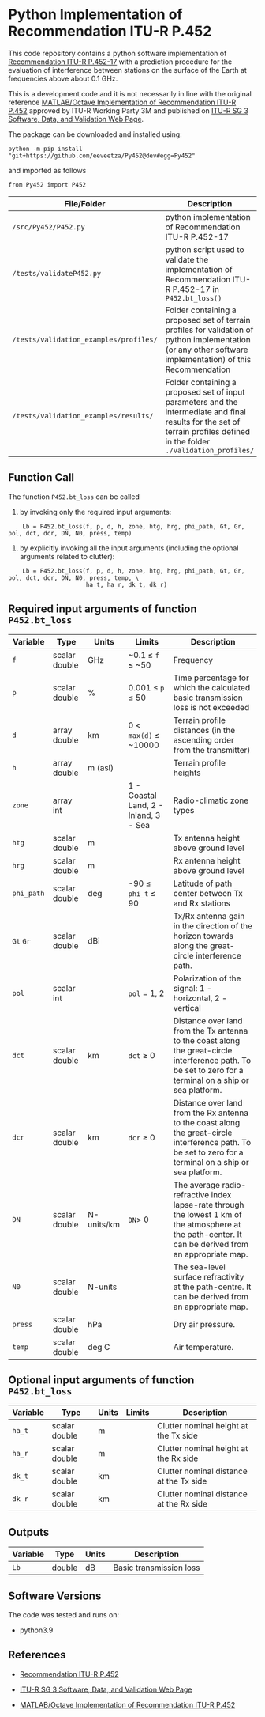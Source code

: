 # Python Implementation of Recommendation ITU-R P.452

This code repository contains a python software implementation of  [Recommendation ITU-R P.452-17](https://www.itu.int/rec/R-REC-P.452/en)  with a prediction procedure for the evaluation of interference between stations on the surface of the Earth at frequencies above about 0.1 GHz.  

This is a development code and it is not necessarily in line with the original reference [MATLAB/Octave Implementation of Recommendation ITU-R P.452](https://github/eeveetza/p452) approved by ITU-R Working Party 3M and published on [ITU-R SG 3 Software, Data, and Validation Web Page](https://www.itu.int/en/ITU-R/study-groups/rsg3/Pages/iono-tropo-spheric.aspx).

The package can be downloaded and installed using:
~~~
python -m pip install "git+https://github.com/eeveetza/Py452@dev#egg=Py452"   
~~~

and imported as follows
~~~
from Py452 import P452
~~~

| File/Folder               | Description                                                         |
|----------------------------|---------------------------------------------------------------------|
|`/src/Py452/P452.py`                | python implementation of Recommendation ITU-R P.452-17         |
|`/tests/validateP452.py`          | python script used to validate the implementation of Recommendation ITU-R P.452-17 in `P452.bt_loss()`             |
|`/tests/validation_examples/profiles/`    | Folder containing a proposed set of terrain profiles for validation of python implementation (or any other software implementation) of this Recommendation |
|`/tests/validation_examples/results/`	   | Folder containing a proposed set of input parameters and the intermediate and final results for the set of terrain profiles defined in the folder `./validation_profiles/` |


## Function Call

The function `P452.bt_loss` can be called

1. by invoking only the required input arguments:
~~~ 
    Lb = P452.bt_loss(f, p, d, h, zone, htg, hrg, phi_path, Gt, Gr, pol, dct, dcr, DN, N0, press, temp)
~~~
1. by explicitly invoking all the input arguments (including the optional arguments related to clutter):
~~~
    Lb = P452.bt_loss(f, p, d, h, zone, htg, hrg, phi_path, Gt, Gr, pol, dct, dcr, DN, N0, press, temp, \
                      ha_t, ha_r, dk_t, dk_r)
~~~ 

## Required input arguments of function `P452.bt_loss`

| Variable          | Type   | Units | Limits       | Description  |
|-------------------|--------|-------|--------------|--------------|
| `f`               | scalar double | GHz   | ~0.1 ≤ `f` ≤ ~50 | Frequency   |
| `p         `      | scalar double | %     | 0.001 ≤ `p` ≤ 50 | Time percentage for which the calculated basic transmission loss is not exceeded |
| `d`               | array double | km    |  0 < `max(d)` ≤ ~10000 | Terrain profile distances (in the ascending order from the transmitter)|
| `h`          | array double | m (asl)   |   | Terrain profile heights |
| `zone`           | array int    |       | 1 - Coastal Land, 2 - Inland, 3 - Sea             |  Radio-climatic zone types |
| `htg`           | scalar double    | m      |           |  Tx antenna height above ground level |
| `hrg`           | scalar double    | m      |          |  Rx antenna height above ground level |
| `phi_path`           | scalar double    | deg      |   -90 ≤ `phi_t`  ≤ 90          |  Latitude of path center between Tx and Rx stations |
| `Gt`  `Gr`           | scalar double  |   dBi    |           |  Tx/Rx antenna gain in the direction of the horizon towards along the great-circle interference path. |
| `pol`           | scalar int    |       |   `pol`  = 1, 2          |  Polarization of the signal: 1 - horizontal, 2 - vertical |
| `dct`           | scalar double    | km      |   `dct` ≥ 0          |  Distance over land from the Tx antenna to the coast along the great-circle interference path. To be set to zero for a terminal on a ship or sea platform.|
| `dcr`           | scalar double    | km      |   `dcr` ≥ 0          |  Distance over land from the Rx antenna to the coast along the great-circle interference path. To be set to zero for a terminal on a ship or sea platform.|
| `DN`            | scalar double    | N-units/km      | `DN`> 0           | The average radio-refractive index lapse-rate through the lowest 1 km of the atmosphere at the path-center. It can be derived from an appropriate map.  |
| `N0`           | scalar double    | N-units      |             | The sea-level surface refractivity at the path-centre. It can be derived from an appropriate map.|
| `press`           | scalar double    | hPa      |             | Dry air pressure.|
| `temp`           | scalar double    | deg C      |             | Air temperature.|

## Optional input arguments of function `P452.bt_loss`
| Variable          | Type   | Units | Limits       | Description  |
|-------------------|--------|-------|--------------|--------------|
| `ha_t`           | scalar double    | m      |             | Clutter nominal height at the Tx side |
| `ha_r`           | scalar double    | m      |             | Clutter nominal height at the Rx side |
| `dk_t`           | scalar double    | km      |             | Clutter nominal distance at the Tx side |
| `dk_r`           | scalar double    | km      |             | Clutter nominal distance at the Rx side |



 
## Outputs ##

| Variable   | Type   | Units | Description |
|------------|--------|-------|-------------|
| `Lb`    | double | dB    | Basic transmission loss |



## Software Versions
The code was tested and runs on:
* python3.9

## References

* [Recommendation ITU-R P.452](https://www.itu.int/rec/R-REC-P.452/en)

* [ITU-R SG 3 Software, Data, and Validation Web Page](https://www.itu.int/en/ITU-R/study-groups/rsg3/Pages/iono-tropo-spheric.aspx)

* [MATLAB/Octave Implementation of Recommendation ITU-R P.452](https://github/eeveetza/p452)
